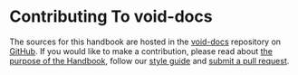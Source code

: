 # Contributing To void-docs

The sources for this handbook are hosted in the
[void-docs](https://github.com/void-linux/void-docs) repository on
[GitHub](https://github.com). If you would like to make a contribution, please
read about [the purpose of the Handbook](../../about/about-this-handbook.md),
follow our [style
guide](https://github.com/void-linux/void-docs/blob/master/CONTRIBUTING.md#style-guide)
and [submit a pull
request](https://github.com/void-linux/void-docs/blob/master/CONTRIBUTING.md#submitting-changes).
